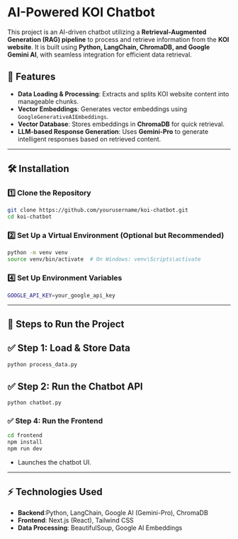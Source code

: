 # AI-Powered KOI Chatbot

This project is an AI-driven chatbot utilizing a **Retrieval-Augmented Generation (RAG) pipeline** to process and retrieve information from the **KOI website**. It is built using **Python, LangChain, ChromaDB, and Google Gemini AI**, with seamless integration for efficient data retrieval.

## 🚀 Features
- **Data Loading & Processing**: Extracts and splits KOI website content into manageable chunks.
- **Vector Embeddings**: Generates vector embeddings using `GoogleGenerativeAIEmbeddings`.
- **Vector Database**: Stores embeddings in **ChromaDB** for quick retrieval.
- **LLM-based Response Generation**: Uses **Gemini-Pro** to generate intelligent responses based on retrieved content.

---

## 🛠️ Installation
### 1️⃣ Clone the Repository
```bash
git clone https://github.com/yourusername/koi-chatbot.git
cd koi-chatbot
```
### 2️⃣ Set Up a Virtual Environment (Optional but Recommended)
```bash
python -m venv venv
source venv/bin/activate  # On Windows: venv\Scripts\activate
```
### 4️⃣ Set Up Environment Variables
```bash
GOOGLE_API_KEY=your_google_api_key
```

---
## 📌 Steps to Run the Project
## ✅ **Step 1: Load & Store Data**
```bash
python process_data.py
```

## ✅ **Step 2: Run the Chatbot API**
```bash
python chatbot.py
```

### ✅ **Step 4: Run the Frontend**
```bash
cd frontend
npm install
npm run dev
```
- Launches the chatbot UI.

---

## ⚡ Technologies Used
- **Backend**:Python, LangChain, Google AI (Gemini-Pro), ChromaDB
- **Frontend**: Next.js (React), Tailwind CSS
- **Data Processing**: BeautifulSoup, Google AI Embeddings
